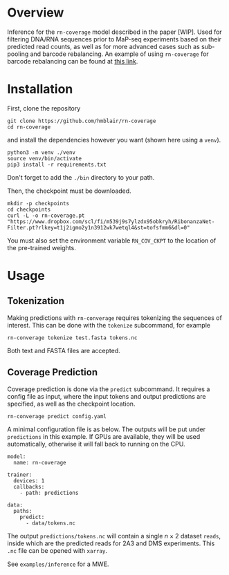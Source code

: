 # Overview

Inference for the `rn-coverage` model described in the paper \[WIP\]. Used for filtering DNA/RNA sequences prior to MaP-seq experiments based on their predicted read counts, as well as for more advanced cases such as sub-pooling and barcode rebalancing. An example of using `rn-coverage` for barcode rebalancing can be found at [this link](https://drive.google.com/drive/folders/1su8oOGtnxpzIJm9vHg5tydZrnm9gQwJs?usp=drive_link).

# Installation

First, clone the repository
```
git clone https://github.com/hmblair/rn-coverage
cd rn-coverage
```
and install the dependencies however you want (shown here using a `venv`).
```
python3 -m venv ./venv
source venv/bin/activate
pip3 install -r requirements.txt
```
Don't forget to add the `./bin` directory to your path.

Then, the checkpoint must be downloaded.
```
mkdir -p checkpoints
cd checkpoints
curl -L -o rn-coverage.pt "https://www.dropbox.com/scl/fi/m539j9s7ylzdx95obkryh/RibonanzaNet-Filter.pt?rlkey=t1j2igmo2y1n3912wk7wetql4&st=tofsfmm6&dl=0"
```
You must also set the environment variable `RN_COV_CKPT` to the location of the pre-trained weights.

# Usage

## Tokenization

Making predictions with `rn-converage` requires tokenizing the sequences of interest. This can be done with the `tokenize` subcommand, for example
```
rn-converage tokenize test.fasta tokens.nc
```
Both text and FASTA files are accepted.

## Coverage Prediction

Coverage prediction is done via the `predict` subcommand. It requires a config file as input, where the input tokens and output predictions are specified, as well as the checkpoint location.

```
rn-converage predict config.yaml
```
A minimal configuration file is as below. The outputs will be put under `predictions` in this example. If GPUs are available, they will be used automatically, otherwise it will fall back to running on the CPU.
```
model:
  name: rn-coverage

trainer:
  devices: 1
  callbacks:
    - path: predictions

data:
  paths:
    predict:
      - data/tokens.nc
```
The output `predictions/tokens.nc` will contain a single $`n \times 2`$ dataset `reads`, inside which are the predicted reads for 2A3 and DMS experiments. This `.nc` file can be opened with `xarray`.

See `examples/inference` for a MWE.
